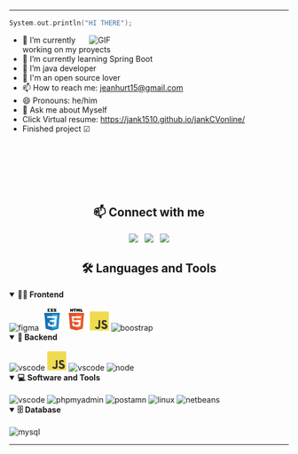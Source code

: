   ---
  
  
```C
System.out.println("HI THERE");
```
<img align="right" alt="GIF" src="https://user-images.githubusercontent.com/90595158/211714560-d889e973-e44e-45bb-a4f1-6901c269837b.svg" width="360px"/>
 
- 🔭 I’m currently working on my proyects
- 🌱 I’m currently learning Spring Boot
- 🌱 I’m java developer
- 👯 I'm an open source lover
- 📫 How to reach me: jeanhurt15@gmail.com
- 😄 Pronouns: he/him
- 💬 Ask me about Myself
- Click Virtual resume: https://jank1510.github.io/jankCVonline/ 
- Finished project ☑



 <br><br><br><br><br>

<h2 align="center">📫 Connect with me</h2>
<div align = "center"> 
<a href="https://twitter.com/jeanhurt15"><img height="30" src="https://github.com/WaylonWalker/WaylonWalker/blob/main/icon/twitter.png?raw=true"></a>&nbsp;&nbsp;
<a href="https://instagram.com/jehanhurtado/"><img height="30" src="https://static.cdninstagram.com/rsrc.php/v3/yb/r/lswP1OF1o6P.png?raw=true"></a>&nbsp;&nbsp;
<a href="https://www.linkedin.com/in/jehan-carlos-hurtado-guerrero-b250b3201/"><img height="30" src="https://github.com/WaylonWalker/WaylonWalker/blob/main/icon/linkedin.png?raw=true"></a>
</div>
  
<h2 align="center">🛠️ Languages and Tools</h2> 
 <details open>
<summary><b>🏄‍♂️ Frontend</b></summary>
<br>
  <img src="https://angular.io/assets/images/logos/angular/angular.svg" alt="figma" width="35" height="35"/>		
  <img src="https://raw.githubusercontent.com/devicons/devicon/master/icons/css3/css3-original-wordmark.svg" alt="css3" width="40" height="40"  />
  <img src="https://raw.githubusercontent.com/devicons/devicon/master/icons/html5/html5-original-wordmark.svg" alt="html5" width="40" height="40"/>
  <img src="https://raw.githubusercontent.com/devicons/devicon/master/icons/javascript/javascript-original.svg" alt="javascript" width="35" height="35"/> 
  <img src="https://brandslogos.com/wp-content/uploads/images/large/bootstrap-logo.png" alt="boostrap" width="35" height="35"/>
</details>
<details open>
<summary><b>🧰 Backend</b></summary>
<br>
  <img src="https://cdn-icons-png.flaticon.com/512/226/226777.png" alt="vscode" width="35" height="35"/>
  <img src="https://raw.githubusercontent.com/devicons/devicon/master/icons/javascript/javascript-original.svg" alt="javascript" width="35" height="35"/> 	
  <img src="https://spring.io/images/favicon-9d25009f65637a49ac8d91eb1cf7b75e.ico" alt="vscode" width="35" height="35"/>	
  <img src="https://img.shields.io/badge/-Node.js-black?style=for-the-badge&logo=Node.js" alt="node"  width="auto" height="auto"/>	 	
</details>
<details open>
<summary><b>💻 Software and Tools</b></summary>
<br>
  <img src="https://cdn.jsdelivr.net/gh/devicons/devicon/icons/vscode/vscode-original.svg" alt="vscode" width="35" height="35"/>
  <img src="https://i0.wp.com/saixiii.com/wp-content/uploads/2017/04/logo-phpmyadmin.png?ssl=1" alt="phpmyadmin" width="35" height="35"/>
  <img src="https://iconape.com/wp-content/png_logo_vector/postman.png" alt="postamn" width="35" height="35"/>
  <img src="https://cdn-icons-png.flaticon.com/512/6124/6124995.png" alt="linux" width="35" height="35"/>
  <img src="https://logos-download.com/wp-content/uploads/2020/07/NetBeans_Logo.png" alt="netbeans" width="35" height="35"/>
  
</details>  
 <details open>
<summary><b>🗄️ Database</b></summary>	
<br>  
  <img src="https://kinsta.com/wp-content/uploads/2019/04/logo-mysql-1.svg" alt="mysql" width="35" height="35"/>  
</details>

	
	
  ---
